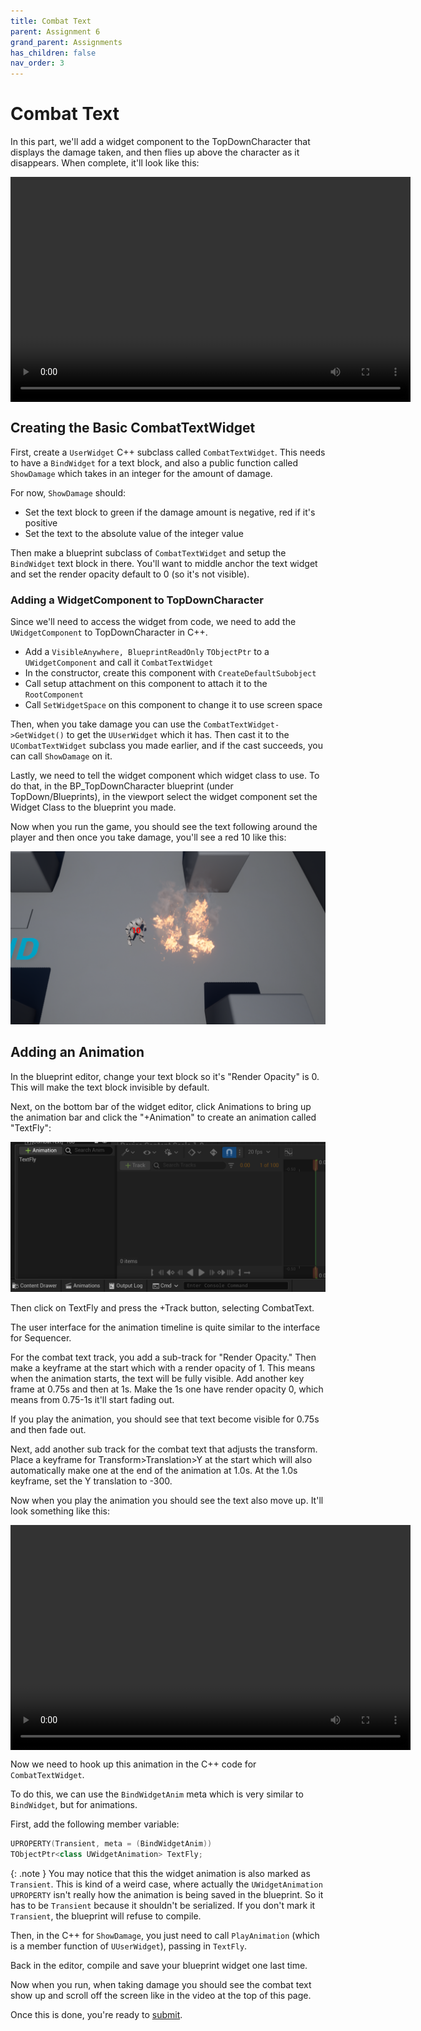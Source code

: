 ```yaml
---
title: Combat Text
parent: Assignment 6
grand_parent: Assignments
has_children: false
nav_order: 3
---
```


# Combat Text

In this part, we'll add a widget component to the TopDownCharacter that displays the damage taken, and then flies up above the character as it disappears. When complete, it'll look like this:

<video style="display:block; margin: 0 auto;" width="640" height="360" controls>
  <source src="assets/CombatText.mp4" type="video/mp4">
</video>

## Creating the Basic CombatTextWidget

First, create a `UserWidget` C++ subclass called `CombatTextWidget`. This needs to have a `BindWidget` for a text block, and also a public function called `ShowDamage` which takes in an integer for the amount of damage.

For now, `ShowDamage` should:

- Set the text block to green if the damage amount is negative, red if it's positive
- Set the text to the absolute value of the integer value

Then make a blueprint subclass of `CombatTextWidget` and setup the `BindWidget` text block in there. You'll want to middle anchor the text widget and set the render opacity default to 0 (so it's not visible).

### Adding a WidgetComponent to TopDownCharacter

Since we'll need to access the widget from code, we need to add the `UWidgetComponent` to TopDownCharacter in C++.

- Add a `VisibleAnywhere, BlueprintReadOnly` `TObjectPtr` to a `UWidgetComponent` and call it `CombatTextWidget`
- In the constructor, create this component with `CreateDefaultSubobject`
- Call setup attachment on this component to attach it to the `RootComponent`
- Call `SetWidgetSpace` on this component to change it to use screen space

Then, when you take damage you can use the `CombatTextWidget->GetWidget()` to get the `UUserWidget` which it has. Then cast it to the `UCombatTextWidget` subclass you made earlier, and if the cast succeeds, you can call `ShowDamage` on it.

Lastly, we need to tell the widget component which widget class to use. To do that, in the BP_TopDownCharacter blueprint (under TopDown/Blueprints), in the viewport select the widget component set the Widget Class to the blueprint you made.

Now when you run the game, you should see the text following around the player and then once you take damage, you'll see a red 10 like this:

![10 points of damage!](images/06/red10.png)

## Adding an Animation

In the blueprint editor, change your text block so it's "Render Opacity" is 0. This will make the text block invisible by default.

Next, on the bottom bar of the widget editor, click Animations to bring up the animation bar and click the "+Animation" to create an animation called "TextFly":

![Animation timeline](images/06/anim.png)

Then click on TextFly and press the +Track button, selecting CombatText.

The user interface for the animation timeline is quite similar to the interface for Sequencer.

For the combat text track, you add a sub-track for "Render Opacity." Then make a keyframe at the start which with a render opacity of 1. This means when the animation starts, the text will be fully visible. Add another key frame at 0.75s and then at 1s. Make the 1s one have render opacity 0, which means from 0.75-1s it'll start fading out.

If you play the animation, you should see that text become visible for 0.75s and then fade out.

Next, add another sub track for the combat text that adjusts the transform. Place a keyframe for Transform>Translation>Y at the start which will also automatically make one at the end of the animation at 1.0s. At the 1.0s keyframe, set the Y translation to -300.

Now when you play the animation you should see the text also move up. It'll look something like this:

<video style="display:block; margin: 0 auto;" width="640" height="360" controls>
  <source src="assets/WidgetAnim.mp4" type="video/mp4">
</video>

Now we need to hook up this animation in the C++ code for `CombatTextWidget`.

To do this, we can use the `BindWidgetAnim` meta which is very similar to `BindWidget`, but for animations.

First, add the following member variable:

```c++
UPROPERTY(Transient, meta = (BindWidgetAnim))
TObjectPtr<class UWidgetAnimation> TextFly;
```

{: .note }
You may notice that this the widget animation is also marked as `Transient`. This is kind of a weird case, where actually the `UWidgetAnimation` `UPROPERTY` isn't really how the animation is being saved in the blueprint. So it has to be `Transient` because it shouldn't be serialized. If you don't mark it `Transient`, the blueprint will refuse to compile.

Then, in the C++ for `ShowDamage`, you just need to call `PlayAnimation` (which is a member function of `UUserWidget`), passing in `TextFly`.

Back in the editor, compile and save your blueprint widget one last time.

Now when you run, when taking damage you should see the combat text show up and scroll off the screen like in the video at the top of this page.

Once this is done, you're ready to [submit](06-04.html).

